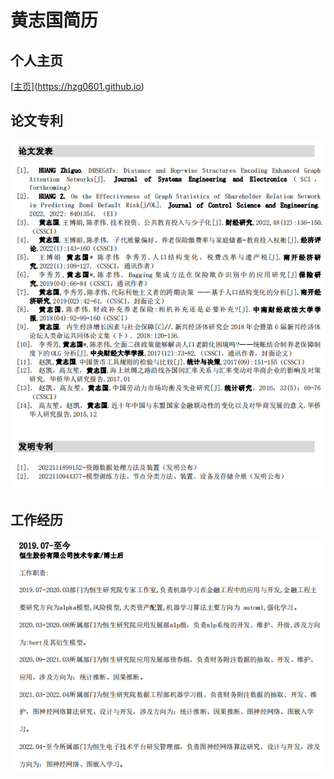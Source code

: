 # 黄志国简历

## 个人主页
[[主页](https://hzg0601.github.io)](https://hzg0601.github.io)


## 论文专利
![论文专利](assets/images/论文专利.png)

## 工作经历
![工作经历](asset/../assets/images/工作经历.png)

